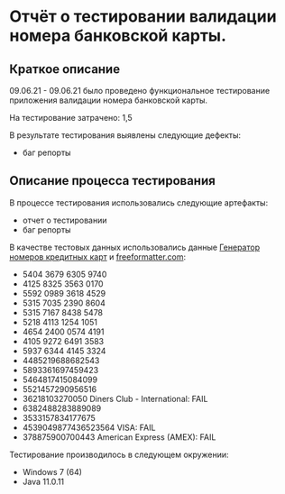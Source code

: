 # Отчёт о тестировании валидации номера банковской карты.

## Краткое описание

09.06.21 - 09.06.21 было проведено функциональное тестирование приложения валидации номера банковской карты.

На тестирование затрачено: 1,5

В результате тестирования выявлены следующие дефекты:
* баг репорты

## Описание процесса тестирования

В процессе тестирования использовались следующие артефакты:
* отчет о тестировании
* баг репорты

В качестве тестовых данных использовались данные [Генератор номеров кредитных карт](https://cartoved.ru/common/generator-kreditnyh-kart.html) и [freeformatter.com](https://www.freeformatter.com/credit-card-number-generator-validator.html):
* 5404 3679 6305 9740
* 4125 8325 3563 0170
* 5592 0989 3618 4529
* 5315 7035 2390 8604 
* 5315 7167 8438 5478
* 5218 4113 1254 1051
* 4654 2400 0574 4191 
* 4105 9272 6491 3583
* 5937 6344 4145 3324
* 4485219688682543
* 5893361697459423
* 5464817415084099
* 5521457290956516
* 36218103270050 Diners Club - International: FAIL
* 6382488283889089
* 3533157834177675
* 4539049877436523564 VISA: FAIL
* 378875900700443 American Express (AMEX): FAIL

Тестирование производилось в следующем окружении:
* Windows 7 (64)
* Java 11.0.11

